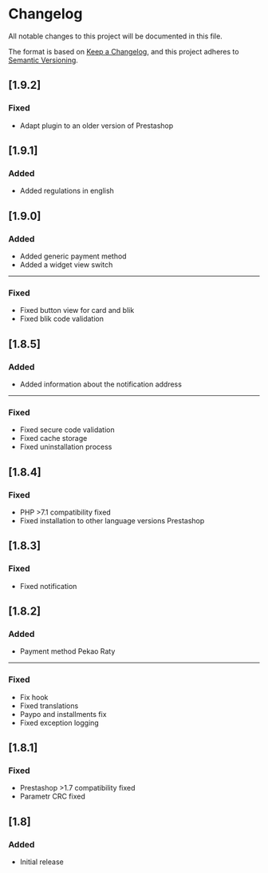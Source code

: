 # Changelog

All notable changes to this project will be documented in this file.

The format is based on [Keep a Changelog](https://keepachangelog.com/en/1.0.0/),
and this project adheres to [Semantic Versioning](https://semver.org/spec/v2.0.0.html).

## [1.9.2]

### Fixed

- Adapt plugin to an older version of Prestashop

## [1.9.1]

### Added

- Added regulations in english

## [1.9.0]

### Added

- Added generic payment method
- Added a widget view switch

---

### Fixed

- Fixed button view for card and blik
- Fixed blik code validation

## [1.8.5]

### Added

- Added information about the notification address

---

### Fixed

- Fixed secure code validation
- Fixed cache storage
- Fixed uninstallation process

## [1.8.4]

### Fixed

- PHP >7.1 compatibility fixed
- Fixed installation to other language versions Prestashop

## [1.8.3]

### Fixed

- Fixed notification

## [1.8.2]

### Added

- Payment method Pekao Raty

---

### Fixed

- Fix hook
- Fixed translations
- Paypo and installments fix
- Fixed exception logging

## [1.8.1]

### Fixed

- Prestashop >1.7 compatibility fixed
- Parametr CRC fixed

## [1.8]

### Added

- Initial release
